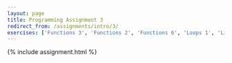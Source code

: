 ```yaml
---
layout: page
title: Programming Assignment 3
redirect_from: /assignments/intro/3/
exercises: ['Functions 3', 'Functions 2', 'Functions 6', 'Loops 1', 'Lists 1', 'Loops 3']
---
```


{% include assignment.html %}
